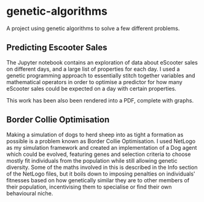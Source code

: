 # genetic-algorithms
A project using genetic algorithms to solve a few different problems.

## Predicting Escooter Sales
The Jupyter notebook contains an exploration of data about eScooter sales on different days, and a large list of properties for each day. I used a genetic programming approach to essentially stitch together variables and mathematical operators in order to optimise a predictor for how many eScooter sales could be expected on a day with certain properties.

This work has been also been rendered into a PDF, complete with graphs.

## Border Collie Optimisation
Making a simulation of dogs to herd sheep into as tight a formation as possible is a problem known as Border Collie Optimisation. I used NetLogo as my simulation framework and created an implementation of a Dog agent which could be evolved, featuring genes and selection criteria to choose mostly fit individuals from the population while still allowing genetic diversity. Some of the maths involved in this is described in the Info section of the NetLogo files, but it boils down to imposing penalties on individuals' fitnesses based on how genetically similar they are to other members of their population, incentivising them to specialise or find their own behavioural niche.